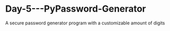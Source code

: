 # Day-5---PyPassword-Generator
A secure password generator program with a customizable amount of digits
